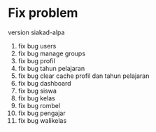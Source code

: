 # Fix problem
version siakad-alpa

1. fix bug users
2. fix bug manage groups
3. fix bug profil
4. fix bug tahun pelajaran
5. fix bug clear cache profil dan tahun pelajaran
6. fix bug dashboard
7. fix bug siswa
8. fix bug kelas
9. fix bug rombel
10. fix bug pengajar
11. fix bug walikelas